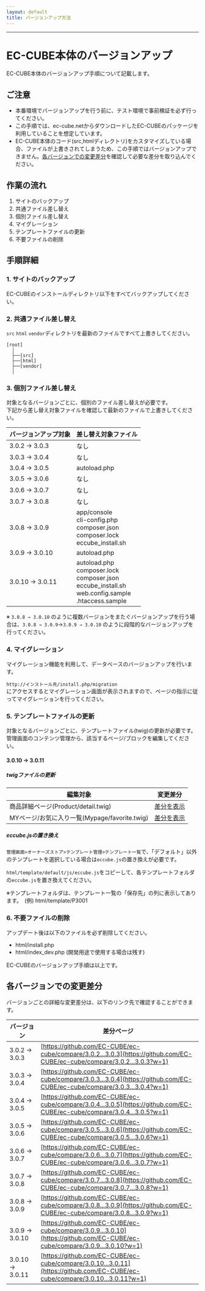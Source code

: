 ```yaml
---
layout: default
title: バージョンアップ方法
---
```


---

# EC-CUBE本体のバージョンアップ

EC-CUBE本体のバージョンアップ手順について記載します。  

## ご注意
- 本番環境でバージョンアップを行う前に、テスト環境で事前検証を必ず行ってください。
- この手順では、ec-cube.netからダウンロードしたEC-CUBEのパッケージを利用していることを想定しています。
- EC-CUBE本体のコード(src,htmlディレクトリ)をカスタマイズしている場合、ファイルが上書きされてしまうため、この手順ではバージョンアップできません。[各バージョンでの変更差分](#link13)を確認して必要な差分を取り込んでください。

## 作業の流れ
1. サイトのバックアップ
2. 共通ファイル差し替え
3. 個別ファイル差し替え
4. マイグレーション
5. テンプレートファイルの更新
6. 不要ファイルの削除


## 手順詳細
### 1. サイトのバックアップ

EC-CUBEのインストールディレクトリ以下をすべてバックアップしてください。

### 2. 共通ファイル差し替え

`src` `html` `vendor`ディレクトリを最新のファイルですべて上書きしてください。
```
[root]
  │
  ├──[src]
  ├──[html]
  ├──[vendor]
  │
```

### 3. 個別ファイル差し替え

対象となるバージョンごとに、個別のファイル差し替えが必要です。  
下記から差し替え対象ファイルを確認して最新のファイルで上書きしてください。

| バージョンアップ対象 | 差し替え対象ファイル                                                                              |
|----------------------|---------------------------------------------------------------------------------------------------|
| 3.0.2 → 3.0.3        | なし                                                                                              |
| 3.0.3 → 3.0.4        | なし                                                                                              |
| 3.0.4 → 3.0.5        | autoload.php                                                                                      |
| 3.0.5 → 3.0.6        | なし                                                                                              |
| 3.0.6 → 3.0.7        | なし                                                                                              |
| 3.0.7 → 3.0.8        | なし                                                                                              |
| 3.0.8 → 3.0.9        | app/console <br> cli-config.php <br> composer.json <br> composer.lock <br> eccube_install.sh      |
| 3.0.9 → 3.0.10       | autoload.php                                                                                      |
| 3.0.10 → 3.0.11      | autoload.php <br> composer.lock <br> composer.json <br> eccube_install.sh <br> web.config.sample <br> .htaccess.sample |

※ `3.0.8 → 3.0.10` のように複数バージョンをまたぐバージョンアップを行う場合は、`3.0.8 → 3.0.9`→`3.0.9 → 3.0.10` のように段階的なバージョンアップを行ってください。

### 4. マイグレーション
マイグレーション機能を利用して、データベースのバージョンアップを行います。  
  
`http://インストール先/install.php/migration`  
にアクセスするとマイグレーション画面が表示されますので、ページの指示に従ってマイグレーションを行ってください。

### 5. テンプレートファイルの更新
対象となるバージョンごとに、テンプレートファイル(twig)の更新が必要です。  
管理画面のコンテンツ管理から、該当するページ/ブロックを編集してください。  

#### 3.0.10 → 3.0.11

##### twigファイルの更新

| 編集対象                                                         | 変更差分 |
|------------------------------------------------------------------|----------|
| 商品詳細ページ(Product/detail.twig)                              | <a href="../documents/updatedoc/3.0.11/template-diff_Product_detail.twig.html" target = "_blank">差分を表示</a> |
| MYページ/お気に入り一覧(Mypage/favorite.twig)                    | <a href="../documents/updatedoc/3.0.11/template-diff_Mypage_favorite.twig.html" target = "_blank">差分を表示</a> |
  
##### eccube.jsの置き換え

`管理画面>オーナーズストア>テンプレート管理>テンプレート一覧`で、「デフォルト」以外のテンプレートを選択している場合は`eccube.js`の置き換えが必要です。  
  
`html/template/default/js/eccube.js`をコピーして、各テンプレートフォルダの`eccube.js`を置き換えてください。  
  
※テンプレートフォルダは、テンプレート一覧の「保存先」の列に表示してあります。　(例)  html/template/P3001

### 6. 不要ファイルの削除

アップデート後は以下のファイルを必ず削除してください。

- html/install.php
- html/index_dev.php (開発用途で使用する場合は残す)

EC-CUBEのバージョンアップ手順は以上です。


## 各バージョンでの変更差分

バージョンごとの詳細な変更差分は、以下のリンク先で確認することができます。

| バージョン      | 差分ページ                                                                                                             |
|-----------------|------------------------------------------------------------------------------------------------------------------------|
| 3.0.2 → 3.0.3   | [https://github.com/EC-CUBE/ec-cube/compare/3.0.2...3.0.3](https://github.com/EC-CUBE/ec-cube/compare/3.0.2...3.0.3?w=1)   |
| 3.0.3 → 3.0.4   | [https://github.com/EC-CUBE/ec-cube/compare/3.0.3...3.0.4](https://github.com/EC-CUBE/ec-cube/compare/3.0.3...3.0.4?w=1)  |
| 3.0.4 → 3.0.5   | [https://github.com/EC-CUBE/ec-cube/compare/3.0.4...3.0.5](https://github.com/EC-CUBE/ec-cube/compare/3.0.4...3.0.5?w=1)   |
| 3.0.5 → 3.0.6   | [https://github.com/EC-CUBE/ec-cube/compare/3.0.5...3.0.6](https://github.com/EC-CUBE/ec-cube/compare/3.0.5...3.0.6?w=1)   |
| 3.0.6 → 3.0.7   | [https://github.com/EC-CUBE/ec-cube/compare/3.0.6...3.0.7](https://github.com/EC-CUBE/ec-cube/compare/3.0.6...3.0.7?w=1)   |
| 3.0.7 → 3.0.8   | [https://github.com/EC-CUBE/ec-cube/compare/3.0.7...3.0.8](https://github.com/EC-CUBE/ec-cube/compare/3.0.7...3.0.8?w=1)   |
| 3.0.8 → 3.0.9   | [https://github.com/EC-CUBE/ec-cube/compare/3.0.8...3.0.9](https://github.com/EC-CUBE/ec-cube/compare/3.0.8...3.0.9?w=1)   |
| 3.0.9 → 3.0.10  | [https://github.com/EC-CUBE/ec-cube/compare/3.0.9...3.0.10](https://github.com/EC-CUBE/ec-cube/compare/3.0.9...3.0.10?w=1) |
| 3.0.10 → 3.0.11 | [https://github.com/EC-CUBE/ec-cube/compare/3.0.10...3.0.11](https://github.com/EC-CUBE/ec-cube/compare/3.0.10...3.0.11?w=1) |
